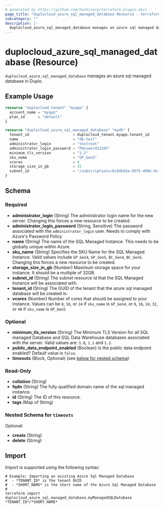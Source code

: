 ```yaml
---
# generated by https://github.com/hashicorp/terraform-plugin-docs
page_title: "duplocloud_azure_sql_managed_database Resource - terraform-provider-duplocloud"
subcategory: ""
description: |-
  duplocloud_azure_sql_managed_database manages an azure sql managed database in Duplo.
---
```


# duplocloud_azure_sql_managed_database (Resource)

`duplocloud_azure_sql_managed_database` manages an azure sql managed database in Duplo.

## Example Usage

```terraform
resource "duplocloud_tenant" "myapp" {
  account_name = "myapp"
  plan_id      = "default"
}

resource "duplocloud_azure_sql_managed_database" "mydb" {
  tenant_id                    = duplocloud_tenant.myapp.tenant_id
  name                         = "db-test"
  administrator_login          = "testroot"
  administrator_login_password = "P@ssword12345"
  minimum_tls_version          = "1.2"
  sku_name                     = "GP_Gen5"
  vcores                       = 4
  storage_size_in_gb           = 32
  subnet_id                    = "/subscriptions/0c84b91e-95f5-409e-9cff-6c2e60affbb3/resourceGroups/duploinfra-demo/providers/Microsoft.Network/virtualNetworks/demo/subnets/duploinfra-default"
}
```

<!-- schema generated by tfplugindocs -->
## Schema

### Required

- **administrator_login** (String) The administrator login name for the new server. Changing this forces a new resource to be created.
- **administrator_login_password** (String, Sensitive) The password associated with the `administrator_login` user. Needs to comply with Azure's Password Policy
- **name** (String) The name of the SQL Managed Instance. This needs to be globally unique within Azure.
- **sku_name** (String) Specifies the SKU Name for the SQL Managed Instance. Valid values include `GP_Gen4`, `GP_Gen5`, `BC_Gen4`, `BC_Gen5`. Changing this forces a new resource to be created.
- **storage_size_in_gb** (Number) Maximum storage space for your instance. It should be a multiple of 32GB.
- **subnet_id** (String) The subnet resource id that the SQL Managed Instance will be associated with.
- **tenant_id** (String) The GUID of the tenant that the azure sql managed database will be created in.
- **vcores** (Number) Number of cores that should be assigned to your instance. Values can be `8`, `16`, or `24` if `sku_name` is `GP_Gen4`, or `8`, `16`, `24`, `32`, or `40` if `sku_name` is `GP_Gen5`

### Optional

- **minimum_tls_version** (String) The Minimum TLS Version for all SQL managed Database and SQL Data Warehouse databases associated with the server. Valid values are: `1.0`, `1.1` and `1.2`.
- **public_data_endpoint_enabled** (Boolean) Is the public data endpoint enabled? Default value is `false`.
- **timeouts** (Block, Optional) (see [below for nested schema](#nestedblock--timeouts))

### Read-Only

- **collation** (String)
- **fqdn** (String) The fully qualified domain name of the sql managed instance.
- **id** (String) The ID of this resource.
- **tags** (Map of String)

<a id="nestedblock--timeouts"></a>
### Nested Schema for `timeouts`

Optional:

- **create** (String)
- **delete** (String)

## Import

Import is supported using the following syntax:

```shell
# Example: Importing an existing Azure Sql Managed Database
#  - *TENANT_ID* is the tenant GUID
#  - *SHORT_NAME* is the short name of the Azure Sql Managed Database
#
terraform import duplocloud_azure_sql_managed_database.myManagedSQLDatabase *TENANT_ID*/*SHORT_NAME*
```
